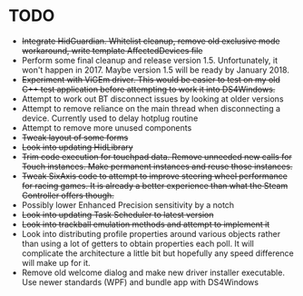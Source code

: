 # TODO

* ~~Integrate HidGuardian. Whitelist cleanup, remove old exclusive mode
workaround, write template AffectedDevices file~~
* Perform some final cleanup and release version 1.5. Unfortunately,
it won't happen in 2017. Maybe version 1.5 will be ready by January 2018.
* ~~Experiment with ViGEm driver. This would be easier to test on my old
C++ test application before attempting to work it into DS4Windows.~~
* Attempt to work out BT disconnect issues by looking at older versions
* Attempt to remove reliance on the main thread when disconnecting a device.
Currently used to delay hotplug routine
* Attempt to remove more unused components
* ~~Tweak layout of some forms~~
* ~~Look into updating HidLibrary~~
* ~~Trim code execution for touchpad data. Remove unneeded new calls for Touch
instances. Make permanent instances and reuse those instances.~~
* ~~Tweak SixAxis code to attempt to improve steering wheel performance
for racing games. It is already a better experience than what the Steam
Controller offers though.~~
* Possibly lower Enhanced Precision sensitivity by a notch
* ~~Look into updating Task Scheduler to latest version~~
* ~~Look into trackball emulation methods and attempt to implement it~~
* Look into distributing profile properties around various objects
rather than using a lot of getters to obtain properties each poll.
It will complicate the architecture a little bit but hopefully
any speed difference will make up for it.
* Remove old welcome dialog and make new driver installer executable.
Use newer standards (WPF) and bundle app with DS4Windows

